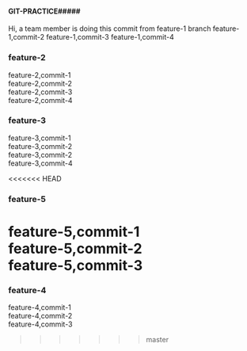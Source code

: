 #### GIT-PRACTICE#####
Hi, a team member is doing this commit from feature-1 branch
feature-1,commit-2
feature-1,commit-3
feature-1,commit-4

###  feature-2  ####
feature-2,commit-1 <br />
feature-2,commit-2 <br />
feature-2,commit-3 <br />
feature-2,commit-4 <br />

### feature-3 ####
feature-3,commit-1 <br />
feature-3,commit-2 <br />
feature-3,commit-2 <br />
feature-3,commit-4 <br />

<<<<<<< HEAD
### feature-5 ###
feature-5,commit-1 <br />
feature-5,commit-2 <br />
feature-5,commit-3 <br />
=======
### feature-4 ####
feature-4,commit-1 <br />
feature-4,commit-2 <br />
feature-4,commit-3 <br />
>>>>>>> master

